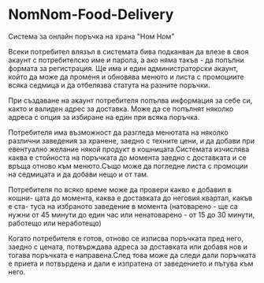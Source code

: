 NomNom-Food-Delivery
====================
Система за онлайн поръчка на храна "Ном Ном"

Всеки потребител влязъл в системата бива подканван да
влезе в своя акаунт с потребителско име и парола, а ако
няма такъв - да попълни формата за регистрация. Ще има и
един администраторски акаунт, който да може да променя и
обновява менюто и листа с промоциите всяка седмица и да 
отбелязва статута на разните поръчки.

При създаване на акаунт потребителя попълва информация за 
себе си, както и валиден адрес за доставка. Може да се попълнят 
няколко адреса с опция за избиране на един при всяка поръчка.

Потребителя има възможност да разгледа менютата на няколко
различни заведения за хранене, заедно с техните цени, и да добави
при евентуално желание някой продукт в кошницата.Системата изчислява
каква е стойноста на поръчката до момента заедно с доставката и се
връща отново към менюто.Също може да погледне листа с промоции на
седмицата и да добави нещо и от там.

Потребителя по всяко време може да провери какво е добавил в кошни-
цата до момента, каква е доставката до неговия квартал, какъв е ста-
туса на избраното заведение в момента (натоварено - ще са нужни от 45
минути до един час или ненатоварено - от 15 до 30 минути, работещо или
неработещо)

Когато потребителя е готов, отново се изписва поръчката пред него,
заедно с цената, потвърждава адреса за доставката или добавя нов
и тогава поръчката е направена.След това може да следи дали поръчката
е приета и потвърдена и дали е изпратена от заведението и пътува към
него.